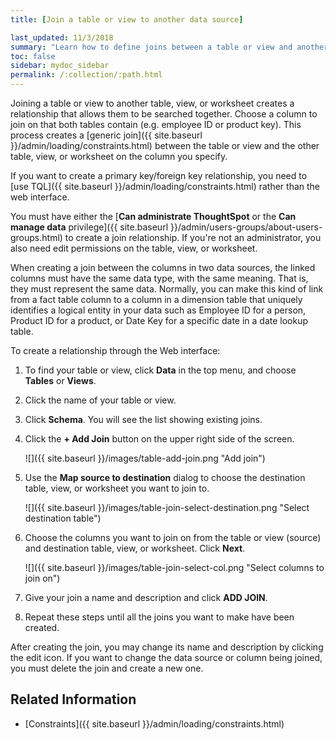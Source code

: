 ```yaml
---
title: [Join a table or view to another data source]

last_updated: 11/3/2018
summary: "Learn how to define joins between a table or view and another table, view, or worksheet"
toc: false
sidebar: mydoc_sidebar
permalink: /:collection/:path.html
---
```

Joining a table or view to another table, view, or worksheet creates a relationship that allows them to be searched together. Choose a column to join on that both tables contain (e.g. employee ID or product key). This process creates a [generic join]({{ site.baseurl }}/admin/loading/constraints.html) between the table or view and the other table, view, or worksheet on the column you specify.

If you want to create a primary key/foreign key relationship, you need to [use TQL]({{ site.baseurl }}/admin/loading/constraints.html) rather than the web interface.

You must have either the [**Can administrate ThoughtSpot** or the **Can manage data** privilege]({{ site.baseurl }}/admin/users-groups/about-users-groups.html) to create a join relationship. If you're not an administrator, you also need edit permissions on the table, view, or worksheet.

When creating a join between the columns in two data sources, the linked columns must have the same data type, with the same meaning. That is, they must represent the same data. Normally, you can make this kind of link from a fact table column to a column in a dimension table that uniquely identifies a logical entity in your data such as Employee ID for a person, Product ID for a product, or Date Key for a specific date in a date lookup table.

To create a relationship through the Web interface:

1. To find your table or view, click **Data** in the top menu, and choose **Tables** or **Views**.

2. Click the name of your table or view.

3. Click **Schema**. You will see the list showing existing joins.

4. Click the **+ Add Join** button on the upper right side of the screen.

   ![]({{ site.baseurl }}/images/table-add-join.png "Add join")

5. Use the **Map source to destination** dialog to choose the destination table, view, or worksheet you want to join to.

   ![]({{ site.baseurl }}/images/table-join-select-destination.png "Select destination table")

6. Choose the columns you want to join on from the table or view (source) and destination table, view, or worksheet. Click **Next**.

   ![]({{ site.baseurl }}/images/table-join-select-col.png "Select columns to join on")

7. Give your join a name and description and click **ADD JOIN**.

8.  Repeat these steps until all the joins you want to make have been created.

After creating the join, you may change its name and description by clicking the edit icon. If you want to change the data source or column being joined, you must delete the join and create a new one.

## Related Information

-   [Constraints]({{ site.baseurl }}/admin/loading/constraints.html)
